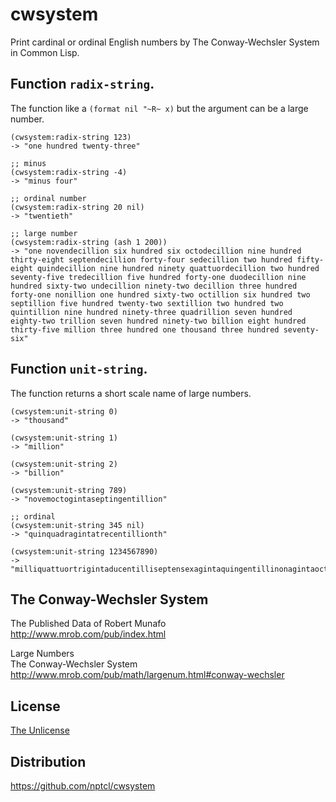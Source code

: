 # cwsystem

Print cardinal or ordinal English numbers by The Conway-Wechsler System in Common Lisp.


## Function `radix-string`.

The function like a `(format nil "~R~ x)` but the argument can be a large number.

```
(cwsystem:radix-string 123)
-> "one hundred twenty-three"

;; minus
(cwsystem:radix-string -4)
-> "minus four"

;; ordinal number
(cwsystem:radix-string 20 nil)
-> "twentieth"

;; large number
(cwsystem:radix-string (ash 1 200))
-> "one novendecillion six hundred six octodecillion nine hundred thirty-eight septendecillion forty-four sedecillion two hundred fifty-eight quindecillion nine hundred ninety quattuordecillion two hundred seventy-five tredecillion five hundred forty-one duodecillion nine hundred sixty-two undecillion ninety-two decillion three hundred forty-one nonillion one hundred sixty-two octillion six hundred two septillion five hundred twenty-two sextillion two hundred two quintillion nine hundred ninety-three quadrillion seven hundred eighty-two trillion seven hundred ninety-two billion eight hundred thirty-five million three hundred one thousand three hundred seventy-six"
```


## Function `unit-string`.

The function returns a short scale name of large numbers.

```
(cwsystem:unit-string 0)
-> "thousand"

(cwsystem:unit-string 1)
-> "million"

(cwsystem:unit-string 2)
-> "billion"

(cwsystem:unit-string 789)
-> "novemoctogintaseptingentillion"

;; ordinal
(cwsystem:unit-string 345 nil)
-> "quinquadragintatrecentillionth"

(cwsystem:unit-string 1234567890)
-> "milliquattuortrigintaducentilliseptensexagintaquingentillinonagintaoctingentillion"
```


## The Conway-Wechsler System

The Published Data of Robert Munafo  
http://www.mrob.com/pub/index.html

Large Numbers  
The Conway-Wechsler System  
http://www.mrob.com/pub/math/largenum.html#conway-wechsler


## License

[The Unlicense](LICENSE)


## Distribution

https://github.com/nptcl/cwsystem

